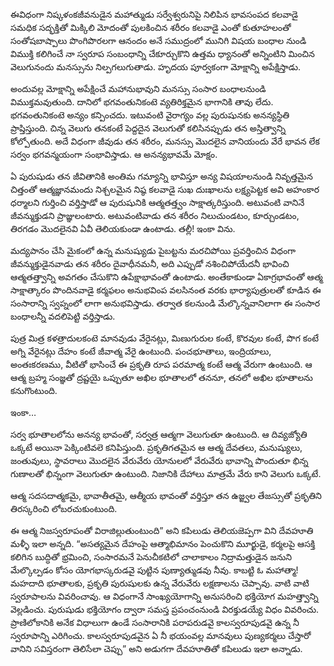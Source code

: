 ﻿ఈవిధంగా నిష్కళంకజీవనుడైన మహాత్ముడు సర్వేశ్వరునిపై నిలిపిన భావసంపద కలవాడై సమధిక సద్భక్తితో మిక్కిలి మోదంతో పులకించిన శరీరం కలవాడై ఎంతో కుతూహలంతో సంతోషబాష్పాలు పొంగిపొరలగా ఆనందం అనే సముద్రంలో మునిగి విషయ బంధాల నుండి విముక్తి కలిగించే నా స్వరూప సంబంధాన్ని చేకూర్చుకొని ఉత్తమ ధ్యానంతో అన్నింటిని మించిన వెలుగునందు మనస్సును నిల్పగలుగుతాడు. హృదయ పూర్వకంగా మోక్షాన్ని అపేక్షిస్తాడు. 

అందువల్ల మోక్షాన్ని అపేక్షించే మహానుభావుని మనస్సు సంసార బంధాలనుండి విముక్తమవుతుంది. దానిలో భగవంతునికంటె వ్యతిరిక్తమైన భాగానికి తావు లేదు. భగవంతునికంటె అన్యం కన్పించదు. ఇటువంటి వైరాగ్యం వల్ల పురుషునకు అనన్యస్థితి ప్రాప్తిస్తుంది. చిన్న వెలుగు తనకంటే పెద్దదైన వెలుగుతో కలిసినప్పుడు తన అస్తిత్వాన్ని కోల్పోతుంది. అదే విధంగా జీవుడు తన శరీరం, మనస్సు మొదలైన వానియందు వేరే భావన లేక సర్వం భగవన్మయంగా సంభావిస్తాడు. ఆ అనన్యభావమే మోక్షం. 

ఏ పురుషుడు తన జీవితానికి అంతిమ గమ్యాన్ని భావిస్తూ అన్య విషయాలనుండి నివృత్తమైన చిత్తంతో ఆత్మజ్ఞానమందు నిశ్చలమైన నిష్ఠ కలవాడై సుఖ దుఃఖాలను లక్ష్యపెట్టక అవి అహంకార ధర్మాలని గుర్తించి వర్తిస్తాడో ఆ పురుషునికి ఆత్మతత్త్వం సాక్షాత్కరిస్తుంది. అటువంటి వానినే జీవన్ముక్తుడని ప్రాజ్ఞులంటారు. అటువంటివాడు తన శరీరం నిలుచుండటం, కూర్చుండటం, తిరగడం మొదలైనవి ఏవీ తెలియకుండా ఉంటాడు. తల్లీ! ఇంకా విను. 

మద్యపానం చేసి మైకంలో ఉన్న మనుష్యుడు పైబట్టను మరచిపోయి ప్రవర్తించిన విధంగా జీవన్ముక్తుడైనవాడు తన శరీరం దైవాధీనమనీ, అది ఎప్పుడో నశించిపోయేదనీ భావించి ఆత్మతత్త్వాన్ని అవగతం చేసుకొని ఉపేక్షాభావంతో ఉంటాడు. అంతేకాకుండా ఏకాగ్రభావంతో ఆత్మ సాక్షాత్కారం పొందినవాడై కర్మఫలం అనుభవింప వలసినంత వరకు భార్యాపుత్రులతో కూడిన ఈ సంసారాన్ని స్వప్నంలో లాగా అనుభవిస్తాడు. తర్వాత కలనుండి మేల్కొన్నవానిలాగా ఈ సంసార బంధాలన్నీ వదలిపెట్టి వర్తిస్తాడు. 

పుత్ర మిత్ర కళత్రాదులకంటె మానవుడు వేరైనట్లు, మిణుగురుల కంటే, కొరవుల కంటే, పొగ కంటే అగ్ని వేరైనట్లు దేహం కంటే జీవాత్మ వేరై ఉంటుంది. పంచభూతాలు, ఇంద్రియాలు, అంతఃకరణము, వీటితో భాసించే ఈ ప్రకృతి రూప పరమాత్మ కంటే ఆత్మ వేరుగా ఉంటుంది. ఆ ఆత్మ బ్రహ్మ సంజ్ఞతో ద్రష్టయై ఒప్పుతూ అఖిల భూతాలలో తననూ, తనలో అఖిల భూతాలను కనుగొంటుంది. 

ఇంకా… 

సర్వ భూతాలలోను అనన్య భావంతో, సర్వత్ర ఆత్మగా వెలుగుతూ ఉంటుంది. ఆ దివ్యజ్యోతి ఒక్కటే అయినా పెక్కింటివలె కనిపిస్తుంది. ప్రకృతిగతమైన ఆ ఆత్మ దేవతలు, మనుష్యులు, జంతువులు, స్థావరాలు మొదలైన వేరువేరు యోనులలో వేరువేరు భావాన్ని పొందుతూ భిన్న గుణాలతో భిన్నంగా వెలుగుతూ ఉంటుంది. నిజానికి దేహాలు మాత్రమే వేరు కాని వెలుగు ఒక్కటే. 

ఆత్మ సదసదాత్మకమై, భావాతీతమై, ఆత్మీయ భావంతో వర్తిస్తూ తన ఉజ్జ్వల తేజస్సుతో ప్రకృతిని తిరస్కరించి లోబరచుకుంటుంది. 

ఈ ఆత్మ నిజస్వరూపంతో విరాజిల్లుతుంటుంది” అని కపిలుడు తెలియజెప్పగా విని దేవహూతి మళ్ళీ ఇలా అన్నది. “అసత్యమైన దేహంపై ఆత్మాభిమానం పెంచుకొని మూర్ఖుడై, కర్మలపై ఆసక్తి కలిగిన బుద్ధితో భ్రమించి, సంసారమనే పెనుచీకటిలో చాలాకాలం నిద్రామత్తుడైన జనుని మేల్కొల్పడం కోసం యోగభాస్కరుడవై పుట్టిన పుణ్యాత్ముడవు నీవు. కాబట్టి ఓ మహాత్మా! మహదాది భూతాలకు, ప్రకృతి పురుషులకు ఉన్న వేరువేరు లక్షణాలను చెప్పావు. వాటి వాటి స్వరూపాలను వివరించావు. ఆ విధంగానే సాంఖ్యయోగాన్ని అనుసరించి భక్తియోగ మహత్త్వాన్ని వెల్లడించు. పురుషుడు భక్తియోగం ద్వారా సమస్త ప్రపంచంనుండి విరక్తుడయ్యే విధం వివరించు. ప్రాణిలోకానికి అనేక విధాలుగా ఉండే సంసారానికి పరాపరుడవై కాలస్వరూపుడవై ఉన్న నీ స్వరూపాన్ని ఎరిగించు. కాలస్వరూపుడవైన ఏ నీ భయంవల్ల మానవులు పుణ్యకర్మలు చేస్తారో వానిని సవిస్తరంగా తెలిసేలా చెప్పు” అని అడుగగా దేవహూతితో కపిలుడు ఇలా అన్నాడు. 

